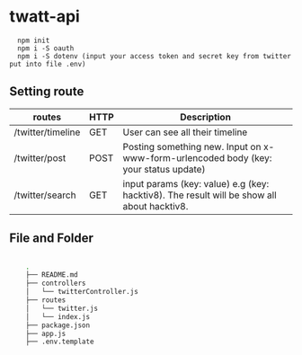 # twatt-api

      npm init
      npm i -S oauth
      npm i -S dotenv (input your access token and secret key from twitter put into file .env)
    
    
## Setting route

routes | HTTP | Description
-------|------|------------
/twitter/timeline | GET | User can see all their timeline
/twitter/post | POST | Posting something new. Input on x-www-form-urlencoded body (key: your status update)
/twitter/search | GET | input params (key: value) e.g (key: hacktiv8). The result will be show all about hacktiv8.


## File and Folder 
```bash

    .
    ├── README.md
    ├── controllers
    │   └── twitterController.js
    ├── routes
    │   └── twitter.js
    │   └── index.js
    ├── package.json
    ├── app.js
    ├── .env.template
    
